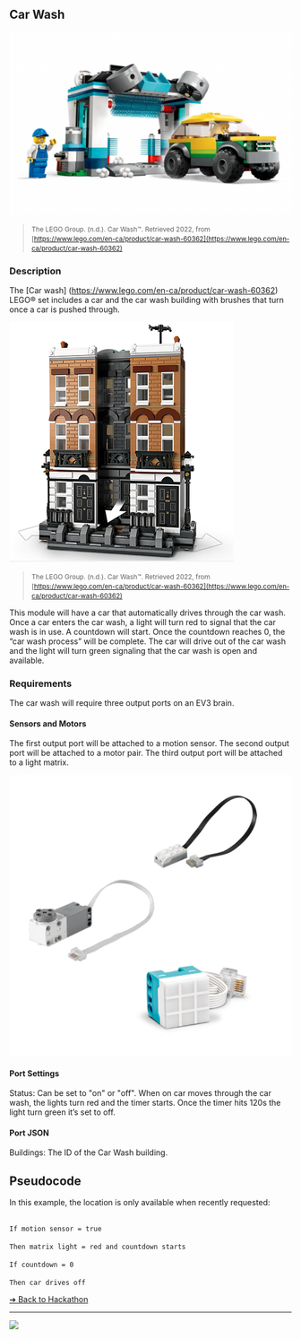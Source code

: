 ## Car Wash

![Car Wash](images/Car-wash-lego.png)

> <small>The LEGO Group. (n.d.). Car Wash™. Retrieved 2022, from
[https://www.lego.com/en-ca/product/car-wash-60362](https://www.lego.com/en-ca/product/car-wash-60362)</small>

### Description

The [Car wash] (https://www.lego.com/en-ca/product/car-wash-60362)
LEGO® set includes a car and the car
wash building with brushes that turn once a car
is pushed through. 

![Car Wash](images/lego-grimmauld-interactive.png)

> <small>The LEGO Group. (n.d.). Car Wash™. Retrieved 2022, from
[https://www.lego.com/en-ca/product/car-wash-60362](https://www.lego.com/en-ca/product/car-wash-60362)</small>

This module will have a car that automatically drives through the car wash. Once a car enters
the car wash, a light will turn red to signal that
the car wash is in use. A countdown will start.
Once the countdown reaches 0, the “car wash
process” will be complete. The car will drive out
of the car wash and the light will turn green
signaling that the car wash is open and
available.

### Requirements

The car wash will require three output ports on
an EV3 brain.

#### Sensors and Motors

The first output port will be attached to a motion
sensor.
The second output port will be attached to a
motor pair.
The third output port will be attached to a light
matrix.

![Car Wash Sensors](images/car-wash-sensors.png)

#### Port Settings

Status: Can be set to "on" or "off".
When on car moves through the car wash, the
lights turn red and the timer starts. Once the
timer hits 120s the light turn green it’s set to off.

#### Port JSON

Buildings: The ID of the Car Wash building.

## Pseudocode

In this example, the location is only available when recently requested:

```pseudocode

If motion sensor = true

Then matrix light = red and countdown starts

If countdown = 0

Then car drives off
```



[&#10132; Back to Hackathon](/hackathon-set/)

---

<a href="https://brickmmo.com">
<img src="https://brickmmo.com/images/brickmmo-logo-horizontal.jpg" width="100">
</a>
